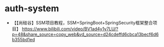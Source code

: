 # auth-system
-  【【尚硅谷】SSM项目教程，SSM+SpringBoot+SpringSecurity框架整合项目】 https://www.bilibili.com/video/BV1ad4y1y7LU/?p=48&share_source=copy_web&vd_source=d24cdeffd6cbca13becf6d6b355bd1ed

